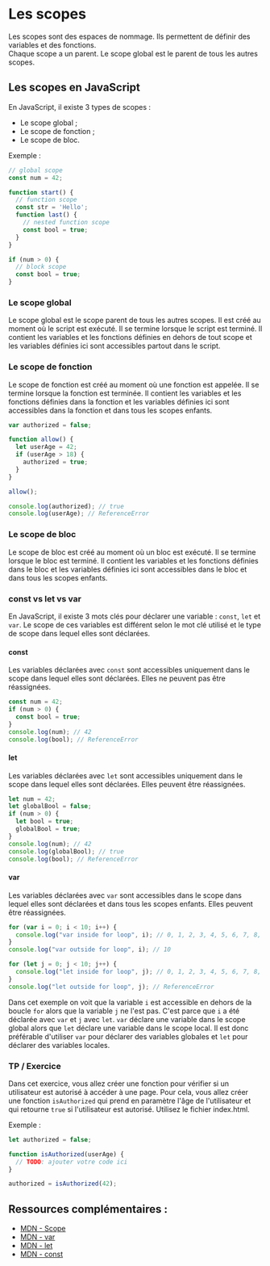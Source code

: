 # Les scopes  

Les scopes sont des espaces de nommage. Ils permettent de définir des variables et des fonctions.  
Chaque scope a un parent. Le scope global est le parent de tous les autres scopes.

## Les scopes en JavaScript

En JavaScript, il existe 3 types de scopes :

- Le scope global ;
- Le scope de fonction ;
- Le scope de bloc.

Exemple :

```javascript
// global scope
const num = 42;

function start() {
  // function scope
  const str = 'Hello';
  function last() {
    // nested function scope
    const bool = true;
  }
}

if (num > 0) {
  // block scope
  const bool = true;
}
```

### Le scope global

Le scope global est le scope parent de tous les autres scopes. Il est créé au moment où le script est exécuté. Il se 
termine lorsque le script est terminé. Il contient les variables et les fonctions définies en dehors de tout scope et
les variables définies ici sont accessibles partout dans le script.

### Le scope de fonction

Le scope de fonction est créé au moment où une fonction est appelée. Il se termine lorsque la fonction est terminée.
Il contient les variables et les fonctions définies dans la fonction et les variables définies ici sont accessibles
dans la fonction et dans tous les scopes enfants.

```javascript
var authorized = false;

function allow() {
  let userAge = 42;
  if (userAge > 18) {
    authorized = true;
  }
}

allow();

console.log(authorized); // true
console.log(userAge); // ReferenceError
```

### Le scope de bloc

Le scope de bloc est créé au moment où un bloc est exécuté. Il se termine lorsque le bloc est terminé. Il contient
les variables et les fonctions définies dans le bloc et les variables définies ici sont accessibles dans le bloc et
dans tous les scopes enfants.

### const vs let vs var

En JavaScript, il existe 3 mots clés pour déclarer une variable : `const`, `let` et `var`. Le scope de ces variables est
différent selon le mot clé utilisé et le type de scope dans lequel elles sont déclarées.

#### const

Les variables déclarées avec `const` sont accessibles uniquement dans le scope dans lequel elles sont déclarées. Elles
ne peuvent pas être réassignées.

```javascript
const num = 42;
if (num > 0) {
  const bool = true;
}
console.log(num); // 42
console.log(bool); // ReferenceError
```

#### let

Les variables déclarées avec `let` sont accessibles uniquement dans le scope dans lequel elles sont déclarées. Elles
peuvent être réassignées.

```javascript
let num = 42;
let globalBool = false;
if (num > 0) {
  let bool = true;
  globalBool = true;
}
console.log(num); // 42
console.log(globalBool); // true
console.log(bool); // ReferenceError
```

#### var

Les variables déclarées avec `var` sont accessibles dans le scope dans lequel elles sont déclarées et dans tous les
scopes enfants. Elles peuvent être réassignées.

```javascript
for (var i = 0; i < 10; i++) {
  console.log("var inside for loop", i); // 0, 1, 2, 3, 4, 5, 6, 7, 8, 9
}
console.log("var outside for loop", i); // 10

for (let j = 0; j < 10; j++) {
  console.log("let inside for loop", j); // 0, 1, 2, 3, 4, 5, 6, 7, 8, 9
}
console.log("let outside for loop", j); // ReferenceError
```

Dans cet exemple on voit que la variable `i` est accessible en dehors de la boucle `for` alors que la variable `j` ne
l'est pas. C'est parce que `i` a été déclarée avec `var` et `j` avec `let`. `var` déclare une variable dans le scope
global alors que `let` déclare une variable dans le scope local. Il est donc préférable d'utiliser `var` pour déclarer
des variables globales et `let` pour déclarer des variables locales.


### TP / Exercice

Dans cet exercice, vous allez créer une fonction pour vérifier si un utilisateur est autorisé à accéder à une page.
Pour cela, vous allez créer une fonction `isAuthorized` qui prend en paramètre l'âge de l'utilisateur et qui retourne
`true` si l'utilisateur est autorisé. Utilisez le fichier index.html.

Exemple : 

```javascript
let authorized = false;

function isAuthorized(userAge) {
  // TODO: ajouter votre code ici
}

authorized = isAuthorized(42);
```

## Ressources complémentaires : 

- [MDN - Scope](https://developer.mozilla.org/en-US/docs/Glossary/Scope)
- [MDN - var](https://developer.mozilla.org/en-US/docs/Web/JavaScript/Reference/Statements/var)
- [MDN - let](https://developer.mozilla.org/en-US/docs/Web/JavaScript/Reference/Statements/let)
- [MDN - const](https://developer.mozilla.org/en-US/docs/Web/JavaScript/Reference/Statements/const)